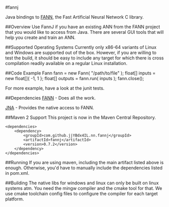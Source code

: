#fannj

Java bindings to [FANN](http://leenissen.dk/fann), the Fast Artificial Neural Network C library.

##Overview
Use FannJ if you have an existing ANN from the FANN project that you would like to access from Java. There are several GUI tools that will help you create and train an ANN.

##Supported Operating Systems
Currently only x86-64 variants of Linux and Windows are supported out of the box. However, if you are willing to test the build, it should be easy to include any target for which there is cross compilation readily available on a regular Linux installation.

##Code Example
    Fann fann = new Fann( "/path/to/file" );
    float[] inputs = new float[]{ -1, 1 };
    float[] outputs = fann.run( inputs );
    fann.close();

For more example, have a look at the junit tests.
  
##Dependencies
[FANN](http://leenissen.dk/fann) - Does all the work.

[JNA](https://github.com/twall/jna) - Provides the native access to FANN.
   
##Maven 2 Support
This project is now in the Maven Central Repository.

    <dependencies>
        <dependency>
            <groupId>com.github.jjYBdx4IL.nn.fannj</groupId>
            <artifactId>fannj</artifactId>
            <version>0.7.2</version>
        </dependency>
    </dependencies>

##Running
If you are using maven, including the main artifact listed above is enough. Otherwise, you'd have to manually include the dependencies listed in pom.xml.

##Building
The native libs for windows and linux can only be built on linux systems atm. You need the mingw compiler and the cmake tool for that. We use cmake toolchain config files to configure the compiler for each target platform.